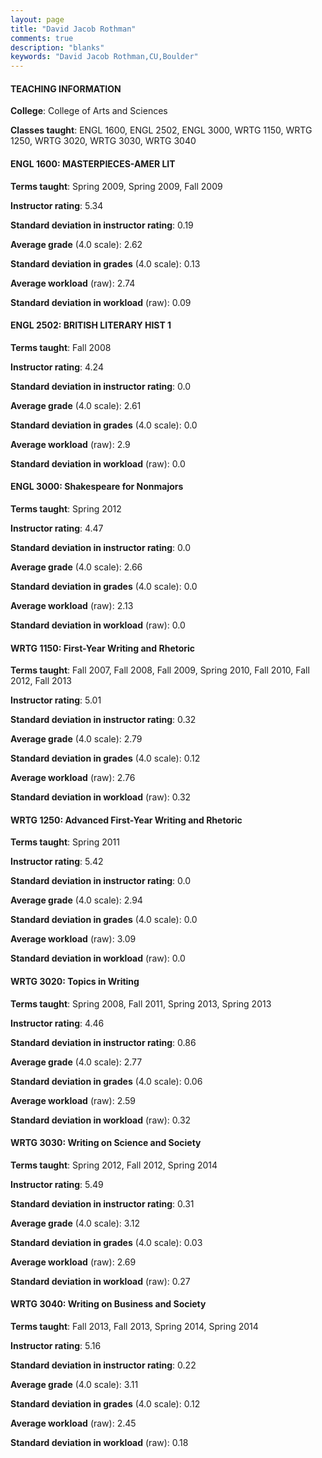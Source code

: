 ```yaml
---
layout: page
title: "David Jacob Rothman" 
comments: true
description: "blanks"
keywords: "David Jacob Rothman,CU,Boulder"
---
```

<head>
<script src="https://ajax.googleapis.com/ajax/libs/jquery/2.1.3/jquery.min.js"></script>
<script src="https://dl.dropboxusercontent.com/s/pc42nxpaw1ea4o9/highcharts.js?dl=0"></script>
<!-- <script src="../assets/js/highcharts.js"></script> -->
<style type="text/css">@font-face {
	font-family: "Bebas Neue";
	src: url(https://www.filehosting.org/file/details/544349/BebasNeue Regular.otf) format("opentype");
	}
	h1.Bebas { 
		font-family: "Bebas Neue", Verdana, Tahoma;
	}
</style>
</head>
	   
#### TEACHING INFORMATION

**College**: College of Arts and Sciences

**Classes taught**: ENGL 1600, ENGL 2502, ENGL 3000, WRTG 1150, WRTG 1250, WRTG 3020, WRTG 3030, WRTG 3040

#### ENGL 1600: MASTERPIECES-AMER LIT

**Terms taught**: Spring 2009, Spring 2009, Fall 2009

**Instructor rating**: 5.34

**Standard deviation in instructor rating**: 0.19

**Average grade** (4.0 scale): 2.62

**Standard deviation in grades** (4.0 scale): 0.13

**Average workload** (raw): 2.74

**Standard deviation in workload** (raw): 0.09

#### ENGL 2502: BRITISH LITERARY HIST 1

**Terms taught**: Fall 2008

**Instructor rating**: 4.24

**Standard deviation in instructor rating**: 0.0

**Average grade** (4.0 scale): 2.61

**Standard deviation in grades** (4.0 scale): 0.0

**Average workload** (raw): 2.9

**Standard deviation in workload** (raw): 0.0

#### ENGL 3000: Shakespeare for Nonmajors

**Terms taught**: Spring 2012

**Instructor rating**: 4.47

**Standard deviation in instructor rating**: 0.0

**Average grade** (4.0 scale): 2.66

**Standard deviation in grades** (4.0 scale): 0.0

**Average workload** (raw): 2.13

**Standard deviation in workload** (raw): 0.0

#### WRTG 1150: First-Year Writing and Rhetoric

**Terms taught**: Fall 2007, Fall 2008, Fall 2009, Spring 2010, Fall 2010, Fall 2012, Fall 2013

**Instructor rating**: 5.01

**Standard deviation in instructor rating**: 0.32

**Average grade** (4.0 scale): 2.79

**Standard deviation in grades** (4.0 scale): 0.12

**Average workload** (raw): 2.76

**Standard deviation in workload** (raw): 0.32

#### WRTG 1250: Advanced First-Year Writing and Rhetoric

**Terms taught**: Spring 2011

**Instructor rating**: 5.42

**Standard deviation in instructor rating**: 0.0

**Average grade** (4.0 scale): 2.94

**Standard deviation in grades** (4.0 scale): 0.0

**Average workload** (raw): 3.09

**Standard deviation in workload** (raw): 0.0

#### WRTG 3020: Topics in Writing

**Terms taught**: Spring 2008, Fall 2011, Spring 2013, Spring 2013

**Instructor rating**: 4.46

**Standard deviation in instructor rating**: 0.86

**Average grade** (4.0 scale): 2.77

**Standard deviation in grades** (4.0 scale): 0.06

**Average workload** (raw): 2.59

**Standard deviation in workload** (raw): 0.32

#### WRTG 3030: Writing on Science and Society

**Terms taught**: Spring 2012, Fall 2012, Spring 2014

**Instructor rating**: 5.49

**Standard deviation in instructor rating**: 0.31

**Average grade** (4.0 scale): 3.12

**Standard deviation in grades** (4.0 scale): 0.03

**Average workload** (raw): 2.69

**Standard deviation in workload** (raw): 0.27

#### WRTG 3040: Writing on Business and Society

**Terms taught**: Fall 2013, Fall 2013, Spring 2014, Spring 2014

**Instructor rating**: 5.16

**Standard deviation in instructor rating**: 0.22

**Average grade** (4.0 scale): 3.11

**Standard deviation in grades** (4.0 scale): 0.12

**Average workload** (raw): 2.45

**Standard deviation in workload** (raw): 0.18

